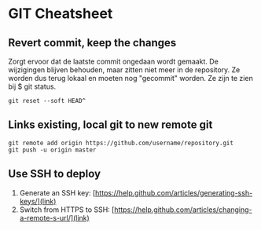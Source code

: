 GIT Cheatsheet
==============

Revert commit, keep the changes
-------------------------------
Zorgt ervoor dat de laatste commit ongedaan wordt gemaakt.
De wijzigingen blijven behouden, maar zitten niet meer in de 
repository. Ze worden dus terug lokaal en moeten nog "gecommit"
worden. Ze zijn te zien bij $ git status.

    git reset --soft HEAD^


Links existing, local git to new remote git
-------------------------------------------

    git remote add origin https://github.com/username/repository.git
    git push -u origin master

Use SSH to deploy
-----------------
1. Generate an SSH key: [https://help.github.com/articles/generating-ssh-keys/](link)
2. Switch from HTTPS to SSH: [https://help.github.com/articles/changing-a-remote-s-url/](link)

